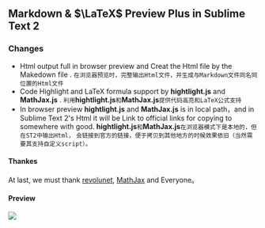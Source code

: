 ## Markdown & $\LaTeX$ Preview Plus in Sublime Text 2

### Changes

* Html output full in browser preview and Creat the Html file by the Makedown file .
	`在浏览器预览时，完整输出Html文件，并生成与Markdown文件同名同位置的Html文件`	
* Code Highlight and LaTeX formula support by **hightlight.js** and **MathJax.js** .
	`利用`**hightlight.js**`和`**MathJax.js**`提供代码高亮和LaTeX公式支持`
* In browser preview **hightlight.js** and **MathJax.js** is in local path，and in Sublime Text 2's Html it will be Link to official links for copying to somewhere with good.
	**hightlight.js**`和`**MathJax.js**`在浏览器模式下是本地的，但在ST2中输出Html，`
	`会链接到官方的链接，便于拷贝到其他地方的时候效果依旧（当然需要其支持自定义script）。`


#### Thankes

At last, we must thank [revolunet](https://github.com/revolunet), [MathJax](https://github.com/mathjax/MathJax) and Everyone。

#### Preview

![](http://i.imgur.com/rX5iF.png?1)

